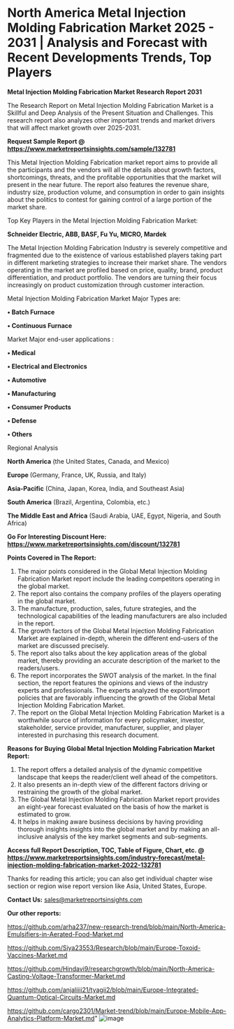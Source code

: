 # North America Metal Injection Molding Fabrication Market 2025 - 2031 | Analysis and Forecast with Recent Developments Trends, Top Players

<strong>Metal Injection Molding Fabrication Market Research Report 2031</strong>

The Research Report on Metal Injection Molding Fabrication Market is a Skillful and Deep Analysis of the Present Situation and Challenges. This research report also analyzes other important trends and market drivers that will affect market growth over 2025-2031.

<strong>Request Sample Report @ <a href=https://www.marketreportsinsights.com/sample/132781>https://www.marketreportsinsights.com/sample/132781</a></strong>

This Metal Injection Molding Fabrication market report aims to provide all the participants and the vendors will all the details about growth factors, shortcomings, threats, and the profitable opportunities that the market will present in the near future. The report also features the revenue share, industry size, production volume, and consumption in order to gain insights about the politics to contest for gaining control of a large portion of the market share.

Top Key Players in the Metal Injection Molding Fabrication Market:

<strong>Schneider Electric, ABB, BASF, Fu Yu, MICRO, Mardek</strong>

The Metal Injection Molding Fabrication Industry is severely competitive and fragmented due to the existence of various established players taking part in different marketing strategies to increase their market share. The vendors operating in the market are profiled based on price, quality, brand, product differentiation, and product portfolio. The vendors are turning their focus increasingly on product customization through customer interaction.

Metal Injection Molding Fabrication Market Major Types are:

<strong>• Batch Furnace

• Continuous Furnace</strong>

Market Major end-user applications :

<strong>• Medical

• Electrical and Electronics

• Automotive

• Manufacturing

• Consumer Products

• Defense

• Others</strong>

Regional Analysis

</u><strong><b>North America</b></strong> (the United States, Canada, and Mexico)

<strong><b>Europe </b></strong>(Germany, France, UK, Russia, and Italy)

<strong><b>Asia-Pacific</b></strong> (China, Japan, Korea, India, and Southeast Asia)

<strong><b>South America</b></strong> (Brazil, Argentina, Colombia, etc.)

<strong><b>The Middle East and Africa</b></strong> (Saudi Arabia, UAE, Egypt, Nigeria, and South Africa)

<strong>Go For Interesting Discount Here: <a href=https://www.marketreportsinsights.com/discount/132781>https://www.marketreportsinsights.com/discount/132781</a></strong>

<strong>Points Covered in The Report:</strong>
<ol>
  <li>The major points considered in the Global Metal Injection Molding Fabrication Market report include the leading competitors operating in the global market.</li>
  <li>The report also contains the company profiles of the players operating in the global market.</li>
  <li>The manufacture, production, sales, future strategies, and the technological capabilities of the leading manufacturers are also included in the report.</li>
  <li>The growth factors of the Global Metal Injection Molding Fabrication Market are explained in-depth, wherein the different end-users of the market are discussed precisely.</li>
  <li>The report also talks about the key application areas of the global market, thereby providing an accurate description of the market to the readers/users.</li>
  <li>The report incorporates the SWOT analysis of the market. In the final section, the report features the opinions and views of the industry experts and professionals. The experts analyzed the export/import policies that are favorably influencing the growth of the Global Metal Injection Molding Fabrication Market.</li>
  <li>The report on the Global Metal Injection Molding Fabrication Market is a worthwhile source of information for every policymaker, investor, stakeholder, service provider, manufacturer, supplier, and player interested in purchasing this research document.</li>
</ol>
<strong>Reasons for Buying Global Metal Injection Molding Fabrication Market Report:</strong>

<ol>
  <li>The report offers a detailed analysis of the dynamic competitive landscape that keeps the reader/client well ahead of the competitors.</li>
  <li>It also presents an in-depth view of the different factors driving or restraining the growth of the global market.</li>
  <li>The Global Metal Injection Molding Fabrication Market report provides an eight-year forecast evaluated on the basis of how the market is estimated to grow.</li>
  <li>It helps in making aware business decisions by having providing thorough insights insights into the global market and by making an all-inclusive analysis of the key market segments and sub-segments.</li>
</ol>
<strong>Access full Report Description, TOC, Table of Figure, Chart, etc. @ <a href=https://www.marketreportsinsights.com/industry-forecast/metal-injection-molding-fabrication-market-2022-132781>https://www.marketreportsinsights.com/industry-forecast/metal-injection-molding-fabrication-market-2022-132781</a></strong>


Thanks for reading this article; you can also get individual chapter wise section or region wise report version like Asia, United States, Europe.

<strong>Contact Us:</strong>
sales@marketreportsinsights.com

<strong>Our other reports:</strong>

<a href=https://github.com/arha237/new-research-trend/blob/main/North-America-Emulsifiers-in-Aerated-Food-Market.md>https://github.com/arha237/new-research-trend/blob/main/North-America-Emulsifiers-in-Aerated-Food-Market.md</a>

<a href=https://github.com/Siya23553/Research/blob/main/Europe-Toxoid-Vaccines-Market.md>https://github.com/Siya23553/Research/blob/main/Europe-Toxoid-Vaccines-Market.md</a>

<a href=https://github.com/Hindavi9/researchgrowth/blob/main/North-America-Casting-Voltage-Transformer-Market.md>https://github.com/Hindavi9/researchgrowth/blob/main/North-America-Casting-Voltage-Transformer-Market.md</a>

<a href=https://github.com/anjaliiii21/tyagii2/blob/main/Europe-Integrated-Quantum-Optical-Circuits-Market.md>https://github.com/anjaliiii21/tyagii2/blob/main/Europe-Integrated-Quantum-Optical-Circuits-Market.md</a>

<a href=https://github.com/cargo2301/Market-trend/blob/main/Europe-Mobile-App-Analytics-Platform-Market.md>https://github.com/cargo2301/Market-trend/blob/main/Europe-Mobile-App-Analytics-Platform-Market.md</a>"
![image](https://github.com/user-attachments/assets/6c67ddb1-0977-4d66-a692-2da5033b2bec)
